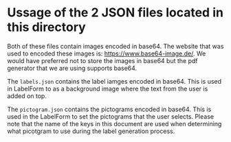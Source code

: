 # Ussage of the 2 JSON files located in this directory

Both of these files contain images encoded in base64. The website that was used to encoded these images is: https://www.base64-image.de/. We would have preferred not to store the images in base64 but the pdf generator that we are using supports base64.

The `labels.json` contains the label iamges encoded in base64. This is used in LabelForm to as a background image where the text from the user is added on top.

The `pictogram.json` contains the pictograms encoded in base64. This is used in the LabelForm to set the pictograms that the user selects. Please note that the name of the keys in this document are used when determining what picotgram to use during the label generation process.
